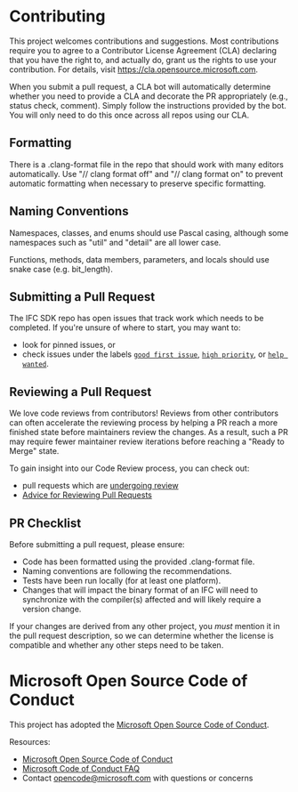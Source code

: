 # Contributing

This project welcomes contributions and suggestions. Most contributions require you to agree to a
Contributor License Agreement (CLA) declaring that you have the right to, and actually do, grant us
the rights to use your contribution. For details, visit https://cla.opensource.microsoft.com.

When you submit a pull request, a CLA bot will automatically determine whether you need to provide
a CLA and decorate the PR appropriately (e.g., status check, comment). Simply follow the instructions
provided by the bot. You will only need to do this once across all repos using our CLA.

## Formatting
There is a .clang-format file in the repo that should work with many editors automatically. Use "// clang format off" and "// clang format on" to prevent automatic formatting when necessary to preserve specific formatting.

## Naming Conventions
Namespaces, classes, and enums should use Pascal casing, although some namespaces such as "util" and "detail" are all lower case.

Functions, methods, data members, parameters, and locals should use snake case (e.g. bit_length).

## Submitting a Pull Request

The IFC SDK repo has open issues that track work which needs to be completed.
If you're unsure of where to start, you may want to:

* look for pinned issues, or
* check issues under the labels [`good first issue`][label:"good first issue"],
  [`high priority`][label:"high priority"], or [`help wanted`][label:"help wanted"].

## Reviewing a Pull Request

We love code reviews from contributors! Reviews from other contributors can often accelerate the reviewing process
by helping a PR reach a more finished state before maintainers review the changes. As a result, such a PR may require
fewer maintainer review iterations before reaching a "Ready to Merge" state.

To gain insight into our Code Review process, you can check out:

* pull requests which are [undergoing review][review:changes-requested]
* [Advice for Reviewing Pull Requests][wiki:advice-for-reviewing]

## PR Checklist

Before submitting a pull request, please ensure:

* Code has been formatted using the provided .clang-format file.
* Naming conventions are following the recommendations.
* Tests have been run locally (for at least one platform).
* Changes that will impact the binary format of an IFC will need to synchronize with the compiler(s) affected and will likely require a version change.

If your changes are derived from any other project, you _must_ mention it in the pull request description,
so we can determine whether the license is compatible and whether any other steps need to be taken.

# Microsoft Open Source Code of Conduct

This project has adopted the [Microsoft Open Source Code of Conduct](https://opensource.microsoft.com/codeofconduct/).

Resources:

- [Microsoft Open Source Code of Conduct](https://opensource.microsoft.com/codeofconduct/)
- [Microsoft Code of Conduct FAQ](https://opensource.microsoft.com/codeofconduct/faq/)
- Contact [opencode@microsoft.com](mailto:opencode@microsoft.com) with questions or concerns

[label:"good first issue"]:
   https://github.com/microsoft/IFC/issues?q=is%3Aopen+is%3Aissue+label%3A%22good+first+issue%22
[label:"high priority"]: https://github.com/microsoft/IFC/issues?q=is%3Aopen+is%3Aissue+label%3A%22high+priority%22
[label:"help wanted"]: https://github.com/microsoft/IFC/issues?q=is%3Aopen+is%3Aissue+label%3A%22help+wanted%22
[review:changes-requested]: https://github.com/microsoft/IFC/pulls?q=is%3Apr+is%3Aopen+review%3Achanges-requested
[wiki:advice-for-reviewing]: https://github.com/microsoft/IFC/wiki/Advice-for-Reviewing-Pull-Requests
[NOTICE.txt]: https://github.com/microsoft/IFC/blob/main/NOTICE.txt
